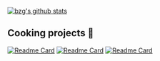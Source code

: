 [![bzg's github stats](https://github-readme-stats.vercel.app/api?username=garronej&title_color=fff&icon_color=79ff97&text_color=9f9f9f&bg_color=151515)](https://github.com/bzg/github-readme-stats)  

## Cooking projects 🍳

[![Readme Card](https://github-readme-stats.vercel.app/api/pin/?username=InseeFrLab&repo=onyxia-ui&show_owner=true&&title_color=fff&icon_color=f9f9f9&text_color=9f9f9f&bg_color=151515)](https://github.com/InseeFrLab/onyxia-ui)
[![Readme Card](https://github-readme-stats.vercel.app/api/pin/?username=garronej&repo=powerhooks&&title_color=fff&icon_color=f9f9f9&text_color=9f9f9f&bg_color=151515)](https://www.powerhooks.dev)
[![Readme Card](https://github-readme-stats.vercel.app/api/pin/?username=garronej&repo=tsafe&&title_color=fff&icon_color=f9f9f9&text_color=9f9f9f&bg_color=151515)](https://github.com/garronej/tsafe)

